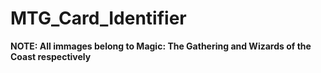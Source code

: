 # MTG_Card_Identifier











**NOTE: All immages belong to Magic: The Gathering and Wizards of the Coast respectively**
